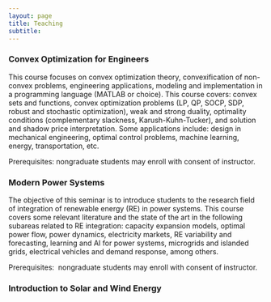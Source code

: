 ```yaml
---
layout: page
title: Teaching
subtitle:
---
```


### Convex Optimization for Engineers

This course focuses on convex optimization theory, convexification of non-convex problems, 
engineering applications, modeling and implementation in a programming language (MATLAB or choice). 
This course covers: convex sets and functions, convex optimization problems (LP, QP, SOCP, SDP, 
robust and stochastic optimization), weak and strong duality, optimality conditions (complementary 
slackness, Karush-Kuhn-Tucker), and solution and shadow price interpretation. Some applications 
include: design in mechanical engineering, optimal control problems, machine learning, energy, 
transportation, etc. 

Prerequisites: nongraduate students may enroll with consent of instructor.


### Modern Power Systems

The objective of this seminar is to introduce students to the research field of integration
of renewable energy (RE) in power systems. This course covers some relevant literature 
and the state of the art in the following subareas related to RE integration: capacity 
expansion models, optimal power flow, power dynamics, electricity markets, RE variability 
and forecasting, learning and AI for power systems, microgrids and islanded grids, 
electrical vehicles and demand response, among others.
 
Prerequisites:  nongraduate students may enroll with consent of instructor.



### Introduction to Solar and Wind Energy